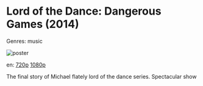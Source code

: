 # Lord of the Dance: Dangerous Games (2014)

Genres: music

![poster](http://image.tmdb.org/t/p/w500/mQIjUWlzX1WaHKIEF2Uft8FxB0P.jpg)

en:
  [720p](magnet:?xt=urn:btih:ABE9CCDCF000B08D0C01C31C8D2FD40C272034DA&tr=udp://glotorrents.pw:6969/announce&tr=udp://tracker.opentrackr.org:1337/announce&tr=udp://torrent.gresille.org:80/announce&tr=udp://tracker.openbittorrent.com:80&tr=udp://tracker.coppersurfer.tk:6969&tr=udp://tracker.leechers-paradise.org:6969&tr=udp://p4p.arenabg.ch:1337&tr=udp://tracker.internetwarriors.net:1337)
  [1080p](magnet:?xt=urn:btih:152D37CBA36581D0F35C1CA4AF156FE28B16A055&tr=udp://glotorrents.pw:6969/announce&tr=udp://tracker.opentrackr.org:1337/announce&tr=udp://torrent.gresille.org:80/announce&tr=udp://tracker.openbittorrent.com:80&tr=udp://tracker.coppersurfer.tk:6969&tr=udp://tracker.leechers-paradise.org:6969&tr=udp://p4p.arenabg.ch:1337&tr=udp://tracker.internetwarriors.net:1337)
  


The final story of Michael flately lord of the dance series. Spectacular show